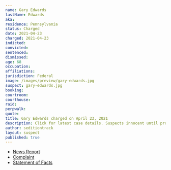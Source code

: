 ```yaml
---
name: Gary Edwards
lastName: Edwards
aka:
residence: Pennsylvania
status: Charged
date: 2021-04-23
charged: 2021-04-23
indicted:
convicted:
sentenced:
dismissed:
age: 68
occupation:
affiliations:
jurisdiction: Federal
image: /images/preview/gary-edwards.jpg
suspect: gary-edwards.jpg
booking:
courtroom:
courthouse:
raid:
perpwalk:
quote:
title: Gary Edwards charged on April 23, 2021
description: Click for latest case details. Suspects innocent until proven guilty.
author: seditiontrack
layout: suspect
published: true
---
```


- [News Report](https://6abc.com/capitol-riot-arrest-bucks-county-churchville-gary-edwards/10585377/)
- [Complaint](https://www.justice.gov/usao-dc/case-multi-defendant/file/1391666/download)
- [Statement of Facts](https://www.justice.gov/usao-dc/case-multi-defendant/file/1391671/download)
